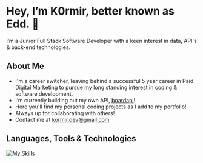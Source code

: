 # Hey, I’m K0rmir, better known as Edd. 👋
I’m a Junior Full Stack Software Developer with a keen interest in data, API's & back-end technologies. 
## About Me
- I'm a career switcher, leaving behind a successful 5 year career in Paid Digital Marketing to pursue my long standing interest in coding & software development.
- I’m currently building out my own API, [boardapi](https://github.com/K0rmir/boardgameapi)!
- Here you'll find my personal coding projects as I add to my portfolio!
- Always up for collaborating with others!
- Contact me at kormir.dev@gmail.com

## Languages, Tools & Technologies

[![My Skills](https://skillicons.dev/icons?i=html,css,js,ts,react,nextjs,nodejs,npm,express,postgres,sqlite,git,github,postman,supabase,vscode)](https://skillicons.dev)



<!---
K0rmir/K0rmir is a ✨ special ✨ repository because its `README.md` (this file) appears on your GitHub profile.
You can click the Preview link to take a look at your changes.
--->
